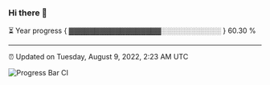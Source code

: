 ### Hi there 👋

⏳ Year progress { ▓▓▓▓▓▓▓▓▓▓▓▓▓▓▓▓▓▓░░░░░░░░░░░░ } 60.30 %

---

⏰ Updated on Tuesday, August 9, 2022, 2:23 AM UTC

![Progress Bar CI](https://github.com/arthurbuhl/arthurbuhl/workflows/Progress%20Bar%20CI/badge.svg)
